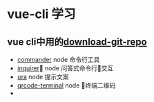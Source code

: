 # vue-cli 学习

## vue cli中用的[download-git-repo](https://github.com/flipxfx/download-git-repo)
- [commander]() node 命令行工具
- [inquirer]() node 问答式命令行交互
- [ora]() node 提示文案
- [qrcode-terminal]() node 终端二维码
- 